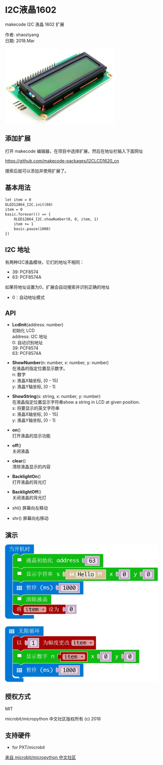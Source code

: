 # I2C液晶1602

makecode I2C 液晶 1602 扩展  

作者: shaoziyang  
日期: 2018.Mar  

  
![](lcd.jpg)


## 添加扩展

打开 makecode 编辑器，在项目中选择扩展，然后在地址栏输入下面网址  

https://github.com/makecode-packages/I2CLCD1620_cn  

搜索后就可以添加并使用扩展了。

## 基本用法
```
let item = 0
OLED12864_I2C.init(60)
item = 0
basic.forever(() => {
    OLED12864_I2C.showNumber(0, 0, item, 1)
    item += 1
    basic.pause(1000)
}) 
```

## I2C 地址
有两种I2C液晶模块，它们的地址不相同：    
- 39: PCF8574  
- 63: PCF8574A  

如果将地址设置为0，扩展会自动搜索并识别正确的地址
- 0：自动地址模式

## API

- **LcdInit**(address: number)  
初始化 LCD  
address: I2C 地址  
 0: 自动识别地址  
 39: PCF8574  
 63: PCF8574A

- **ShowNumber**(n: number, x: number, y: number)  
在液晶的指定位置显示数字。  
n: 数字  
x: 液晶X轴坐标, [0 - 15]  
y: 液晶Y轴坐标, [0 - 1]  

- **ShowString**(s: string, x: number, y: number)  
在液晶指定位置显示字符串show a string in LCD at given position.  
s: 将要显示的英文字符串  
x: 液晶X轴坐标, [0 - 15]  
y: 液晶Y轴坐标, [0 - 1]  

- **on**()  
打开液晶的显示功能

- **off**()  
关闭液晶  

- **clear**()  
清除液晶显示的内容  

- **BacklightOn**()  
打开液晶的背光灯  

- **BacklightOff**()  
关闭液晶的背光灯  

- shl()
屏幕向左移动

- shr()
屏幕向右移动 

## 演示

![](demo.jpg)

## 授权方式

MIT

microbit/micropython 中文社区版权所有 (c) 2018  

## 支持硬件

* for PXT/microbit


[来自 microbit/micropython 中文社区](http://www.micropython.org.cn)
